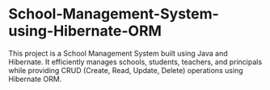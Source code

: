 # School-Management-System-using-Hibernate-ORM
This project is a School Management System built using Java and Hibernate. It efficiently manages schools, students, teachers, and principals while providing CRUD (Create, Read, Update, Delete) operations using Hibernate ORM.
